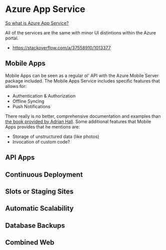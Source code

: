 # Azure App Service

[So what is Azure App Service?](https://docs.microsoft.com/en-us/azure/app-service/app-service-value-prop-what-is)

All of the services are the same with minor UI distintions within the Azure portal.

* https://stackoverflow.com/a/37558910/1013377

## Mobile Apps

Mobile Apps can be seen as a regular ol' API with the Azure Mobile Server package included. The Mobile Apps Service includes specific features that allows for:

* Authentication & Authorization
* Offline Syncing
* Push Notifications

There really is no better, comprehensive documentation and examples than [the book provided by Adrian Hall](https://adrianhall.github.io/develop-mobile-apps-with-csharp-and-azure/). Some additional features that Mobile Apps provides that he mentions are:

* Storage of unstructured data (like photos)
* Invocation of custom code?

## API Apps

## Continuous Deployment

## Slots or Staging Sites

## Automatic Scalability

## Database Backups

## Combined Web

